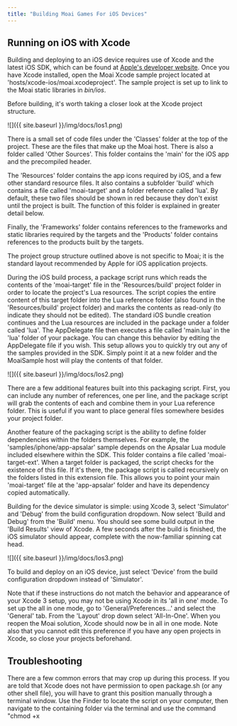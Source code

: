 ```yaml
---
title: "Building Moai Games For iOS Devices"
---
```


Running on iOS with Xcode
-------------------------

Building and deploying to an iOS device requires use of Xcode and the latest iOS SDK, which can be found at [Apple's developer website](http://developer.apple.com). Once you have Xcode installed, open the Moai Xcode sample project located at 'hosts/xcode-ios/moai.xcodeproject'. The sample project is set up to link to the Moai static libraries in *bin/ios*.

Before building, it's worth taking a closer look at the Xcode project structure.

![]({{ site.baseurl }}/img/docs/Ios1.png)

There is a small set of code files under the 'Classes' folder at the top of the project. These are the files that make up the Moai host. There is also a folder called 'Other Sources'. This folder contains the 'main' for the iOS app and the precompiled header.

The 'Resources' folder contains the app icons required by iOS, and a few other standard resource files. It also contains a subfolder 'build' which contains a file called 'moai-target' and a folder reference called 'lua'. By default, these two files should be shown in red because they don't exist until the project is built. The function of this folder is explained in greater detail below.

Finally, the 'Frameworks' folder contains references to the frameworks and static libraries required by the targets and the 'Products' folder contains references to the products built by the targets.

The project group structure outlined above is not specific to Moai; it is the standard layout recommended by Apple for iOS application projects.

During the iOS build process, a package script runs which reads the contents of the 'moai-target' file in the 'Resources/build' project folder in order to locate the project's Lua resources. The script copies the entire content of this target folder into the Lua reference folder (also found in the 'Resources/build' project folder) and marks the contents as read-only (to indicate they should not be edited). The standard iOS bundle creation continues and the Lua resources are included in the package under a folder called 'lua'. The AppDelegate file then executes a file called 'main.lua' in the 'lua' folder of your package. You can change this behavior by editing the AppDelegate file if you wish. This setup allows you to quickly try out any of the samples provided in the SDK. Simply point it at a new folder and the MoaiSample host will play the contents of that folder.

![]({{ site.baseurl }}/img/docs/Ios2.png)

There are a few additional features built into this packaging script. First, you can include any number of references, one per line, and the package script will grab the contents of each and combine them in your Lua reference folder. This is useful if you want to place general files somewhere besides your project folder.

Another feature of the packaging script is the ability to define folder dependencies within the folders themselves. For example, the 'samples/iphone/app-apsalar' sample depends on the Apsalar Lua module included elsewhere within the SDK. This folder contains a file called 'moai-target-ext'. When a target folder is packaged, the script checks for the existence of this file. If it's there, the package script is called recursively on the folders listed in this extension file. This allows you to point your main 'moai-target' file at the 'app-apsalar' folder and have its dependency copied automatically.

Building for the device simulator is simple: using Xcode 3, select 'Simulator' and 'Debug' from the build configuration dropdown. Now select 'Build and Debug' from the 'Build' menu. You should see some build output in the 'Build Results' view of Xcode. A few seconds after the build is finished, the iOS simulator should appear, complete with the now-familiar spinning cat head.

![]({{ site.baseurl }}/img/docs/Ios3.png)

To build and deploy on an iOS device, just select 'Device' from the build configuration dropdown instead of 'Simulator'.

Note that if these instructions do not match the behavior and appearance of your Xcode 3 setup, you may not be using Xcode in its 'all in one' mode. To set up the all in one mode, go to 'General/Preferences...' and select the 'General' tab. From the 'Layout' drop down select 'All-In-One'. When you reopen the Moai solution, Xcode should now be in all in one mode. Note also that you cannot edit this preference if you have any open projects in Xcode, so close your projects beforehand.

Troubleshooting
---------------

There are a few common errors that may crop up during this process. If you are told that Xcode does not have permission to open package.sh (or any other shell file), you will have to grant this position manually through a terminal window. Use the Finder to locate the script on your computer, then navigate to the containing folder via the terminal and use the command "chmod +x

<script>
" where

<script>
represents the name of the script in question. Then rebuild and this error should go away.

If Xcode can't find a paticular library (such as libz.1.2.3.dylib - it may error out with "exit code 1"), right-click on Frameworks in the project tree and choose "add files to moai". You may need to search for the exact location of this file in your Finder, then navigate to it via Xcode and plug it into place.

If you get errors about missing things like "GKLeaderboard" and "GKLocalPlayer", that means Xcode is missing Gamekit.Framework. Use the same search and link process described above.

Finally, remember than Apple has a series of processes developers must step through to build for iOS devices. If your sample project works in the simulator but fails on the iPhone or iPad, you may have missed a step in the certificate signature or device provisioning process. More information is available in the [members area](https://developer.apple.com/membercenter/index.action) of Apple's developer website.

Configuring a New Xcode Project
-------------------------------

To get started building your own Moai projects for iOS, the best approach is to copy the Moai samples project and adapt it to your needs.

Create a new folder to contain your own project and resources. Copy the Moai Xcode project and its subfolders into the new folder.

You may wish to remove the 'moai-target' file and its accompanying scripts, and package your Lua resources in another way. If this is the case, simply remove the files 'moai-target', 'mt.default', 'package.sh', and the folder 'lua' from your project folder in Finder. You'll also want to delete the 'Resources/build' folder in your Xcode project tree. To disable the build script, expand the 'Targets' area in your project tree, and then expand the 'MoaiSample' target. Select and delete the build step called 'Run Script' to remove the call to package.sh.

![]({{ site.baseurl }}/img/docs/Ios4.png)

Open the 'Frameworks' group and look to see if any of the Moai libraries are highlighted in red. To fix the broken links, right click on the target icon and select 'Get Info'. On the 'General' tab you will see the references to external frameworks. All of the broken links should be visible under 'Linked Libraries'. Select these and remove them. Now re-add them by clicking the plus icon at the bottom left of the window.

Now that the missing libraries have been added, you will also need to fix the broken path to the Aku headers. Close the target's info window. Right click on the project root, choose 'Get Info' and select the 'Build' tab. Make sure that 'All Configurations' and 'All Settings' are selected. Scroll down in this window until you locate the 'Search Paths' section, where you will find the 'Header Search Paths' setting. The original relative path to the Moai 'include' folder is there. You will need to change this to a new path (relative or absolute) to the Moai 'include' folder.

If you've removed the packaging script, you'll need to add the Lua files for your new project. Return to Finder and add a project subfolder called 'lua'.

The recommended method for adding your Lua files to the project is by using a folder reference. To do this, right click on the 'Resources' group in your project and choose 'Add/Existing Files...' Use the file selector dialog that appears to select the 'lua' folder you just created within the project folder in Finder. Choose 'Add', select the 'Create Folder References for any added folders' radio button and then click the 'Add' button at the bottom of the dialog. If you did this step correctly, you should see a folder reference appear in your project. Unlike regular project groups, the new folder reference is blue.

A folder reference is convenient because any files you add under the referenced folder in Finder will be automatically included in your project and sent to the app bundle each time you build.
